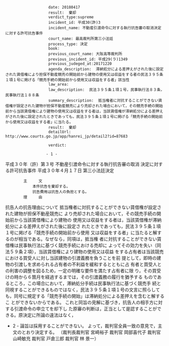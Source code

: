 
                       date: 20180417
                       result:  棄却
                       verdict_type:supreme
                       incident_id: 平成30(許)3
                       incident_name: 不動産引渡命令に対する執行抗告審の取消決定に対する許可抗告事件
                       court_name: 最高裁判所第三小法廷
                       process_type: 決定
                       book:  
                       previous_court_name: 大阪高等裁判所
                       previous_incident_id: 平成29(ラ)1349
                       previous_judeged_at:20171220
                       agenda_description:  滞納処分による差押えがされた後に設定された賃借権により担保不動産競売の開始前から建物の使用又は収益をする者の民法３９５条１項１号に掲げる「競売手続の開始前から使用又は収益をする者」該当性
                       law_area: 
                       law_description:  民法３９５条１項１号，民事執行法８３条，民事執行法１８８条
                       summary_description:  抵当権者に対抗することができない賃借権が設定された建物が担保不動産競売により売却された場合において，その競売手続の開始前から当該賃借権により建物の使用又は収益をする者は，当該賃借権が滞納処分による差押えがされた後に設定されたときであっても，民法３９５条１項１号に掲げる「競売手続の開始前から使用又は収益をする者」に当たる。
                       result:  棄却
                       detailUrl: http://www.courts.go.jp/app/hanrei_jp/detail2?id=87683

                       verdict:

                      - 1 - 
平成３０年（許）第３号 不動産引渡命令に対する執行抗告審の取消
決定に対する許可抗告事件 
平成３０年４月１７日 第三小法廷決定 
 
            主     文 
                本件抗告を棄却する。 
                抗告費用は抗告人の負担とする。 
            理     由 
 抗告人の抗告理由について 
 抵当権者に対抗することができない賃借権が設定された建物が担保不動産競売に
より売却された場合において，その競売手続の開始前から当該賃借権により建物の
使用又は収益をする者は，当該賃借権が滞納処分による差押えがされた後に設定さ
れたときであっても，民法３９５条１項１号に掲げる「競売手続の開始前から使用
又は収益をする者」に当たると解するのが相当である。なぜなら，同項は，抵当権
者に対抗することができない賃借権は民事執行法に基づく競売手続における売却に
よってその効力を失い（同法５９条２項），当該賃借権により建物の使用又は収益
をする占有者は当該競売における買受人に対し当該建物の引渡義務を負うことを前
提として，即時の建物の引渡しを求められる占有者の不利益を緩和するとともに占
有者と買受人との利害の調整を図るため，一定の明確な要件を満たす占有者に限
り，その買受けの時から６箇月を経過するまでは，その引渡義務の履行を猶予する
ものであるところ，この場合において，滞納処分手続は民事執行法に基づく競売手
続と同視することができるものではなく，民法３９５条１項１号の文言に照らして
も，同号に規定する「競売手続の開始」は滞納処分による差押えを含むと解するこ
とができないからである。 
 これと同旨の見解に基づき，抗告人の相手方に対する引渡命令の申立てを却下し
た原審の判断は，正当として是認することができる。原決定に所論の違法はなく，
- 2 - 
論旨は採用することができない。 
 よって，裁判官全員一致の意見で，主文のとおり決定する。 
（裁判長裁判官 宮崎裕子 裁判官 岡部喜代子 裁判官 山崎敏充 裁判官
戸倉三郎 裁判官 林 景一） 

                    